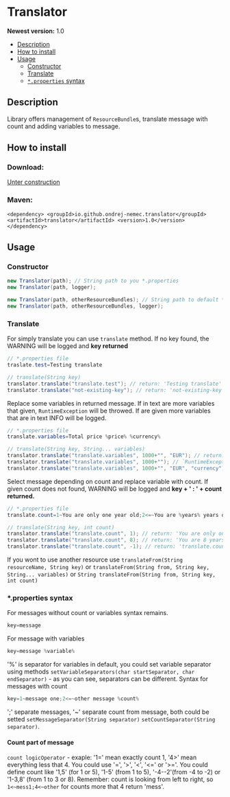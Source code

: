 # Translator
**Newest version:** 1.0

* [Description](#description)
* [How to install](#how-to-install)
* [Usage](#usage)
	* [Constructor](#constructor)
	* [Translate](#translate)
	* [ `*.properties` syntax ](#*.properties_syntax)

## Description
Library offers management of `ResourceBundle`s, translate message with count and adding variables to message.
## How to install
### Download:
<a href="">Unter construction</a>
### Maven:

`
<dependency>
  <groupId>io.github.ondrej-nemec.translator</groupId>
  <artifactId>translator</artifactId>
  <version>1.0</version>
</dependency>
`

## Usage
### Constructor

```java
new Translator(path); // String path to you *.properties
new Translator(path, logger);
```

```java
new Translator(path, otherResourceBundles); // String path to default *.properties and Map: String name -> ResourceBundle
new Translator(path, otherResourceBundles, logger);
```
### Translate
For simply translate you can use `translate` method. If no key found, the WARNING will be logged and **key returned**
```java
// *.properties file
traslate.test=Testing translate
```
```java
// translate(String key) 
translator.translate("translate.test"); // return: 'Testing translate'
translator.translate("not-existing-key"); // return: 'not-existing-key'
```
Replace some variables in returned message. If in text are more variables that given, `RuntimeException` will be throwed. If are given more variables that are in text INFO will be logged.
```java
// *.properties file
translate.variables=Total price %price% %currency%
```
```java
// translate(String key, String... variables)
translator.translate("translate.variables", 1000+"", "EUR"); // return: 'Total price 1000 EUR'
translator.translate("translate.variables", 1000+""); // `RuntimeException` throwed
translator.translate("translate.variables", 1000+"", "EUR", "currency"); // return: 'Total price 1000 EUR'
```
Select message depending on count and replace variable with count. If given count does not found, WARNING will be logged and **key + ' : ' + count returned.**
```java
// *.properties file
translate.count=1~You are only one year old;2<=~You are %years% years old
```
```java
// translate(String key, int count)
translator.translate("translate.count", 1); // return: 'You are only one year old'
translator.translate("translate.count", 8); // return: 'You are 8 years old'
translator.translate("translate.count", -1); // return: 'translate.count : -1'
```
If you wont to use another resource use `translateFrom(String resourceName, String key)` or `translateFrom(String from, String key, String... variables)` or `String translateFrom(String from, String key, int count)`

### *.properties syntax
For messages without count or variables syntax remains.
```java
key=message
```
For message with variables
```java
key=message %variable%
```
'%' is separator for variables in default, you could set variable separator using methods `setVariableSeparators(char startSeparator, char endSeparator)` - as you can see, separators can be different.
Syntax for messages with count
```java
key=1~message one;2<=~other message %count%
```
';' separate messages, '~' separate count from message, both could be setted `setMessageSeparator(String separator)` `setCountSeparator(String separator)`.
#### Count part of message
`count logicOperator` - exaple: '1=' mean exactly count 1, '4>' mean everything less that 4. You could use '=', '>', '<', '<=' or '>='. You could define count like '1,5' (for 1 or 5), '1-5' (from 1 to 5), '-4--2'(from -4 to -2) or '1-3,8' (from 1 to 3 or 8).
Remember: count is looking from left to right, so `1<~mess1;4<~other` for counts more that 4 return 'mess'.
